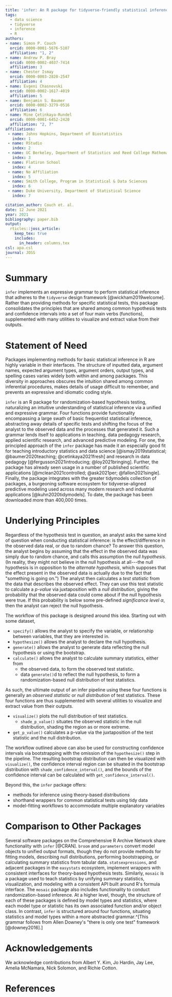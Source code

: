 ```yaml
---
title: 'infer: An R package for tidyverse-friendly statistical inference'
tags:
  - data science
  - tidyverse
  - inference
  - R
authors:
- name: Simon P. Couch
  orcid: 0000-0001-5676-5107
  affiliation: "1, 2"
- name: Andrew P. Bray
  orcid: 0000-0002-4037-7414
  affiliation: 3
- name: Chester Ismay
  orcid: 0000-0003-2820-2547
  affiliation: 4
- name: Evgeni Chasnovski
  orcid: 0000-0002-1617-4019
  affiliation: 5
- name: Benjamin S. Baumer
  orcid: 0000-0002-3279-0516
  affiliation: 6
- name: Mine Çetinkaya-Rundel
  orcid: 0000-0001-6452-2420
  affiliation: "2, 7"
affiliations:
 - name: Johns Hopkins, Department of Biostatistics
   index: 1
 - name: RStudio
   index: 2
 - name: UC Berkeley, Department of Statistics and Reed College Mathematics Department (on leave)
   index: 3
 - name: Flatiron School
   index: 4
 - name: No Affiliation
   index: 5
 - name: Smith College, Program in Statistical & Data Sciences
   index: 6
 - name: Duke University, Department of Statistical Science
   index: 7

citation_author: Couch et. al.
date: 12 June 2021
year: 2021
bibliography: paper.bib
output: 
  rticles::joss_article:
    keep_tex: true
    includes:
      in_header: columns.tex
csl: apa.csl
journal: JOSS
---
```


# Summary

`infer` implements an expressive grammar to perform statistical inference that adheres to the `tidyverse` design framework [@wickham2019welcome]. Rather than providing methods for specific statistical tests, this package consolidates the principles that are shared among common hypothesis tests and confidence intervals into a set of four main verbs (functions), supplemented with many utilities to visualize and extract value from their outputs.

# Statement of Need

Packages implementing methods for basic statistical inference in R are highly variable in their interfaces. The structure of inputted data, argument names, expected argument types, argument orders, output types, and spelling cases varies widely both within and among packages. This diversity in approaches obscures the intuition shared among common inferential procedures, makes details of usage difficult to remember, and prevents an expressive and idiomatic coding style.

`infer` is an R package for randomization-based hypothesis testing, naturalizing an intuitive understanding of statistical inference via a unified and expressive grammar. Four functions provide functionality encompassing a large swath of basic frequentist statistical inference, abstracting away details of specific tests and shifting the focus of the analyst to the observed data and the processes that generated it. Such a grammar lends itself to applications in teaching, data pedagogy research, applied scientific research, and advanced predictive modeling. For one, the principled approach of the `infer` package has made it an especially good fit for teaching introductory statistics and data science [@ismay2019statistical; @baumer2020teaching; @cetinkaya2021fresh] and research in data pedagogy [@fergusson2021introducing; @loy2021bringing]. Further, the package has already seen usage in a number of published scientific applications [@mclean2021controlled; @ask2021per; @fallon2021single]. Finally, the package integrates with the greater tidymodels collection of packages, a burgeoning software ecosystem for tidyverse-aligned predictive modeling used across many modern research and industrial applications [@kuhn2020tidymodels]. To date, the package has been downloaded more than 400,000 times.

# Underlying Principles

Regardless of the hypothesis test in question, an analyst asks the same kind of question when conducting statistical inference: is the effect/difference in the observed data real, or due to random chance? To answer this question, the analyst begins by assuming that the effect in the observed data was simply due to random chance, and calls this assumption the *null hypothesis*. (In reality, they might not believe in the null hypothesis at all---the null hypothesis is in opposition to the *alternate hypothesis*, which supposes that the effect present in the observed data is actually due to the fact that "something is going on.") The analyst then calculates a *test statistic* from the data that describes the observed effect. They can use this test statistic to calculate a *p-value* via juxtaposition with a *null distribution*, giving the probability that the observed data could come about if the null hypothesis were true. If this probability is below some pre-defined *significance level* $\alpha$, then the analyst can reject the null hypothesis.

The workflow of this package is designed around this idea. Starting out with some dataset,

+ `specify()` allows the analyst to specify the variable, or relationship between variables, that they are interested in.
+ `hypothesize()` allows the analyst to declare the null hypothesis.
+ `generate()` allows the analyst to generate data reflecting the null hypothesis or using the bootstrap.
+ `calculate()` allows the analyst to calculate summary statistics, either from
     * the observed data, to form the observed test statistic.
     * data `generate()`d to reflect the null hypothesis, to form a randomization-based null distribution of test statistics.

As such, the ultimate output of an infer pipeline using these four functions is generally an _observed statistic_ or _null distribution_ of test statistics. These four functions are thus supplemented with several utilities to visualize and extract value from their outputs.

+ `visualize()` plots the null distribution of test statistics.
     * `shade_p_value()` situates the observed statistic in the null distribution, shading the region as or more extreme.
+ `get_p_value()` calculates a p-value via the juxtaposition of the test statistic and the null distribution.

The workflow outlined above can also be used for constructing confidence intervals via bootstrapping with the omission of the `hypothesize()` step in the pipeline. The resulting bootstrap distribution can then be visualized with `visualize()`, the confidence interval region can be situated in the bootstrap distribution with `shade_confidence_interval()`, and the bounds of the confidence interval can be calculated with `get_confidence_interval()`.

Beyond this, the `infer` package offers:

* methods for inference using theory-based distributions
* shorthand wrappers for common statistical tests using tidy data
* model-fitting workflows to accommodate multiple explanatory variables

# Comparison to Other Packages

Several software packages on the Comprehensive R Archive Network share functionality with `infer` [@CRAN]. `broom` and `parameters` convert model objects to unified output formats, though they do not provide methods for fitting models, describing null distributions, performing bootstrapping, or calculating summary statistics from tabular data. `statsexpressions`, and adjacent packages in the `easystats` ecosystem, implement wrappers with consistent interfaces for theory-based hypothesis tests. Similarly, `mosaic` is a package used to teach statistics by unifying summary statistics, visualization, and modeling with a consistent API built around R's formula interface. The `mosaic` package also includes functionality to conduct randomization-based inference. At a higher level, though, the structure of each of these packages is defined by model types and statistics, where each model type or statistic has its own associated function and/or object class. In contrast, `infer` is structured around four functions, situating statistics and model types within a more abstracted grammar.^[This grammar follows from Allen Downey's "there is only one test" framework [@downey2016].] 

# Acknowledgements

We acknowledge contributions from Albert Y. Kim, Jo Hardin, Jay Lee, Amelia McNamara, Nick Solomon, and Richie Cotton.

# References
